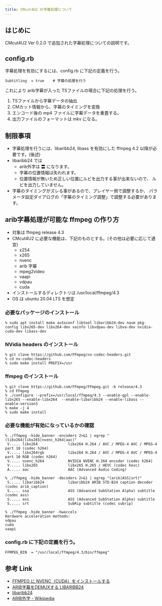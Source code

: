 ```yaml
---
title: CMcut4U2 の字幕処理について
---
```


## はじめに

CMcut4U2 Ver 0.2.0 で追加された字幕処理についての説明です。

## config.rb

字幕処理を有効にするには、config.rb に下記の定義を行う。

```
Subtitling  = true    # 字幕の処理を行う
```

これにより arib字幕が入った TSファイルの場合に下記の処理を行う。
1. TSファイルから字幕データの抽出
1. CMカット情報から、字幕のタイミングを変換
1. エンコード後の mp4 ファイルに字幕データを重畳する。
1. 出力ファイルのフォーマットは mkv になる。



## 制限事項

* 字幕処理を行うには、libaribb24, libass を有効にした
  ffmpeg 4.2 以降が必要です。(後述)
* libaribb24 では
  * arib外字は 〓 になります。
  * 字幕の位置情報は失われます。
  * 位置情報が無いため正しい位置にルビを出力する事が出来ないので、
    ルビを出力していません。
* 字幕のタイミングがズレる事があるので、プレイヤー側で調整するか、
  パラメータ設定ダイアログの「字幕のタイミング調整」で調整する必要があります。


## arib字幕処理が可能な ffmpeg の作り方

* 対象は ffmpeg release 4.3 
* CMcut4U2 に必要な機能は、下記のものとする。(その他は必要に応じて適宜)
  * x254
  * x265
  * nvenc
  * arib 字幕
  * mpeg2video
  * vaapi
  * vdpau
  * cuda
* インストールするディレクトリは /usr/local/ffmpeg/4.3
* OS は ubuntu 20.04 LTS を想定

### 必要なパッケージのインストール
```
% sudo apt install make autoconf libtool libaribb24-dev nasm pkg-config libx265-dev libx264-dev vainfo libvdpau-dev libva-dev nvidia-cuda-dev libass-dev
```



### NVidia headers のインストール

```
% git clone https://github.com/FFmpeg/nv-codec-headers.git
% cd nv-codec-headers
% sudo make install PREFIX=/usr
```


### ffmpeg のインストール

```
% git clone https://github.com/FFmpeg/FFmpeg.git -b release/4.3
% cd FFmpeg
% ./configure --prefix=/usr/local/ffmpeg/4.3 --enable-gpl --enable-libx265 --enable-libx264  --enable-libaribb24 --enable-libass --enable-version3
% make -j 4
% sudo make install
```

### 必要な機能が有効になっているかの確認
```
% ./ffmpeg -hide_banner -encoders 2>&1 | egrep "(libx264|libx265|nvenc_h264|aac)"
 V..... libx264              libx264 H.264 / AVC / MPEG-4 AVC / MPEG-4 part 10 (codec h264)
 V..... libx264rgb           libx264 H.264 / AVC / MPEG-4 AVC / MPEG-4 part 10 RGB (codec h264)
 V..... nvenc_h264           NVIDIA NVENC H.264 encoder (codec h264)
 V..... libx265              libx265 H.265 / HEVC (codec hevc)
 A..... aac                  AAC (Advanced Audio Coding)

% ./ffmpeg -hide_banner -decoders 2>&1 | egrep "(arib|ASS|srt)"
 S..... libaribb24           libaribb24 ARIB STD-B24 caption decoder (codec arib_caption)
 S..... ssa                  ASS (Advanced SubStation Alpha) subtitle (codec ass)
 S..... ass                  ASS (Advanced SubStation Alpha) subtitle
 S..... srt                  SubRip subtitle (codec subrip)

% ./ffmpeg -hide_banner -hwaccels
Hardware acceleration methods:
vdpau
cuda
vaapi
```

### config.rb に下記の定義を行う。

```
FFMPEG_BIN  = "/usr/local/ffmpeg/4.3/bin/ffmpeg"
```



## 参考 Link
* [FFMPEG に NVENC（CUDA）をインストールする](https://nico-lab.net/installing_cuda_with_ffmpeg/)
* [ARIB字幕をDEMUXする LIBARIBB24](https://nico-lab.net/libaribb24_with_ffmpeg/)
* [libaribb24](https://github.com/nkoriyama/aribb24)
* [ARIB外字 - Wikipedia](https://ja.wikipedia.org/wiki/ARIB外字)